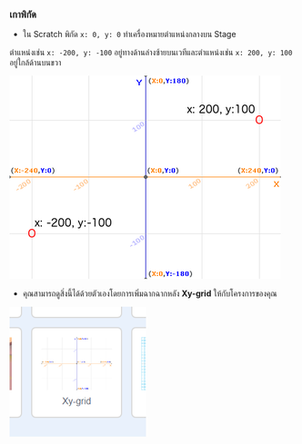 ### เกาพิกัด

+ ใน Scratch พิกัด `x: 0, y: 0` ทำเครื่องหมายตำแหน่งกลางบน Stage

ตำแหน่งเช่น `x: -200, y: -100` อยู่ทางด้านล่างซ้ายบนเวทีและตำแหน่งเช่น `x: 200, y: 100` อยู่ใกล้ด้านบนขวา

![ระยะพิกัด](images/coordinates-stage.png)

+ คุณสามารถดูสิ่งนี้ได้ด้วยตัวเองโดยการเพิ่มฉากฉากหลัง **Xy-grid** ให้กับโครงการของคุณ

![ระยะพิกัด](images/coordinates-backdrop.png)